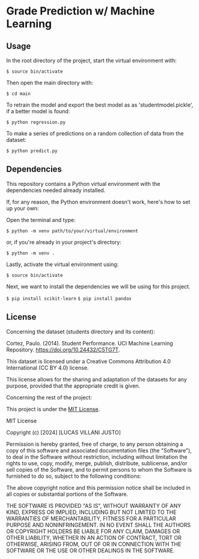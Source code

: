 
# Grade Prediction w/ Machine Learning

## Usage

In the root directory of the project, start the virtual environment with:

`$ source bin/activate`

Then open the main directory with:

`$ cd main`

To retrain the model and export the best model as as 'studentmodel.pickle', if a better model is found:

`$ python regression.py`

To make a series of predictions on a random collection of data from the dataset:

`$ python predict.py`

## Dependencies
This repository contains a Python virtual environment with the dependencies needed already installed.

If, for any reason, the Python environment doesn't work, here's how to set up your own:

Open the terminal and type:

`$ python -m venv path/to/your/virtual/environment`

or, if you're already in your project's directory:

`$ python -m venv .`

Lastly, activate the virtual environment using:

`$ source bin/activate`

Next, we want to install the dependencies we will be using for this project.

`$ pip install scikit-learn`
`$ pip install pandas`

## License
Concerning the dataset (students directory and its content):

Cortez, Paulo. (2014). Student Performance. UCI Machine Learning Repository. https://doi.org/10.24432/C5TG7T.

This dataset is licensed under a Creative Commons Attribution 4.0 International (CC BY 4.0) license.

This license allows for the sharing and adaptation of the datasets for any purpose, provided that the appropriate credit is given.

Concerning the rest of the project:

This project is under the [MIT License](https://opensource.org/licenses/MIT).

MIT License

Copyright (c) [2024] [LUCAS VILLANI JUSTO]

Permission is hereby granted, free of charge, to any person obtaining a copy
of this software and associated documentation files (the "Software"), to deal
in the Software without restriction, including without limitation the rights
to use, copy, modify, merge, publish, distribute, sublicense, and/or sell
copies of the Software, and to permit persons to whom the Software is
furnished to do so, subject to the following conditions:

The above copyright notice and this permission notice shall be included in all
copies or substantial portions of the Software.

THE SOFTWARE IS PROVIDED "AS IS", WITHOUT WARRANTY OF ANY KIND, EXPRESS OR
IMPLIED, INCLUDING BUT NOT LIMITED TO THE WARRANTIES OF MERCHANTABILITY,
FITNESS FOR A PARTICULAR PURPOSE AND NONINFRINGEMENT. IN NO EVENT SHALL THE
AUTHORS OR COPYRIGHT HOLDERS BE LIABLE FOR ANY CLAIM, DAMAGES OR OTHER
LIABILITY, WHETHER IN AN ACTION OF CONTRACT, TORT OR OTHERWISE, ARISING FROM,
OUT OF OR IN CONNECTION WITH THE SOFTWARE OR THE USE OR OTHER DEALINGS IN THE
SOFTWARE.
